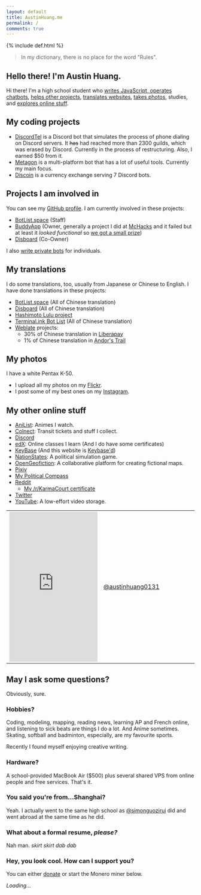 ```yaml
---
layout: default
title: AustinHuang.me
permalink: /
comments: true
---
```


{% include def.html %}

<meta name="og:title" content="Austin Huang - A young JavaScript developer who writes chatbots and stories in Montréal.">
<meta name="og:site_name" content="AustinHuang.me">
<meta name="og:type" content="website">
<meta name="og:image" content="https://www.gravatar.com/avatar/d5a5f57410d9f6bf426ac4e1c1c66c2c.jpg">
<meta name="og:image:type" content="image/jpeg">
<meta name="og:image:alt" content="Austin Huang the Bus :^)">
<meta name="og:description" content="That's just my homepage/resume. What else do you expect?">

<blockquote>
In my dictionary, there is no place for the word "Rules".
</blockquote>

## Hello there! I'm Austin Huang.

Hi there! I'm a high school student who [writes JavaScript, operates chatbots](#my-coding-projects), [helps other projects](#projects-i-am-involved-in), [translates websites](#my-translations), [takes photos](#my-photos), studies, and [explores online stuff](#my-other-online-stuff).

## My coding projects
* [DiscordTel](http://github.com/austinhuang0131/discordtel) is a Discord bot that simulates the process of phone dialing on Discord servers. It ~~has~~ had reached more than 2300 guilds, which was erased by Discord. Currently in the process of restructuring. Also, I earned $50 from it.
* [Metagon](https://metagon.cf) is a multi-platform bot that has a lot of useful tools. Currently my main focus.
* [Discoin](http://discoin.gitbooks.io/docs) is a currency exchange serving 7 Discord bots.

## Projects I am involved in
You can see my [GitHub profile](http://github.com/austinhuang0131). I am currently involved in these projects:

* [BotList.space](http://botlist.space) (Staff)
* [BuddyApp](https://github.com/HarshdipD/BuddyApp) (Owner, generally a project I did at [McHacks](https://mchacks.io) and it failed but at least it *looked functional* so [we got a small prize](https://devpost.com/software/doggie))
* [Disboard](http://disboard.org/) (Co-Owner)

I also [write private bots](/services) for individuals.

## My translations
I do some translations, too, usually from Japanese or Chinese to English. I have done translations in these projects:

* [BotList.space](http://botlist.space) (All of Chinese translation)
* [Disboard](http://disboard.org/) (All of Chinese translation)
* [Hashimoto Lulu project](http://luluidoll.jp/tagged/english)
* [Terminal.ink Bot List](https://ls.terminal.ink/) (All of Chinese translation)
* [Weblate](https://hosted.weblate.org/user/austinhuang0131/) projects:
  * 30% of Chinese translation in [Liberapay](https://liberapay.com/)
  * 1% of Chinese translation in [Andor's Trail](https://andorstrail.com/)
  
## My photos
I have a white Pentax K-50.

* I upload all my photos on my [Flickr](https://flic.kr/austin0131).
* I post some of my best ones on my [Instagram](https://instagram.com/austinhuang0131).

## My other online stuff

* [AniList](https://anilist.co/user/austinhuang): Animes I watch.
* [Colnect](https://colnect.com/en/collectors/collector/Austin-Huang): Transit tickets and stuff I collect.
* [Discord](https://discord.gg/8uFr3J3)
* [edX](https://courses.edx.org/u/austinhuang0131): Online classes I learn (And I do have some certificates)
* [KeyBase](https://keybase.io/austinhuang) (And this website is [Keybase'd](/keybase.txt))
* [NationStates](https://www.nationstates.net/nation=the_cafes): A political simulation game.
* [OpenGeofiction](http://wiki.opengeofiction.net/wiki/index.php/Esthyra): A collaborative platform for creating fictional maps.
* [Pixiv](http://pixiv.me/montreal0131)
* [My Political Compass](/assets/certificate.pdf)
* [Reddit](http://reddit.com/u/austinhuang)
  * [My /r/KarmaCourt certificate](https://i.imgur.com/dJCyzex.jpg)
* [Twitter](http://twitter.com/montreal0131)
* [YouTube](https://www.youtube.com/channel/UCLichN-05sKVoBzDOOCLGcA): A low-effort video storage.

<table width="100%">
  <tr>
    <td width="50%"><iframe allowtransparency="true" frameborder="0" scrolling="no" seamless="seamless" src="https://cdoyle.me/gh-activity/gh-activity.html?user=austinhuang0131&type=user" width="100%" height="400px"></iframe>
</td>
    <td width="50%"><!-- InstaWidget -->
<a href="https://instawidget.net/v/user/austinhuang0131" id="link-399fb367133a7c8a206a0f1b39364fa77c34b125a639fea7aa68bd280b0372d3">@austinhuang0131</a>
<script src="https://instawidget.net/js/instawidget.js?u=399fb367133a7c8a206a0f1b39364fa77c34b125a639fea7aa68bd280b0372d3&width=300px"></script></td>
  </tr>
</table>

## May I ask some questions?
Obviously, sure.

### Hobbies?
Coding, modeling, mapping, reading news, learning AP and French online, and listening to sick beats are things I do a lot. And Anime sometimes. Skating, softball and badminton, especially, are my favourite sports.

Recently I found myself enjoying creative writing.

### Hardware?
A school-provided MacBook Air ($500) plus several shared VPS from online people and free services. That's it.

### You said you're from...Shanghai?
Yeah. I actually went to the same high school as [@simonguozirui](https://github.com/simonguozirui) did and went abroad at the same time as he did.

### What about a formal resume, *please?*
Nah man. *skirt skirt dab dab*

### Hey, you look cool. How can I support you?
You can either [donate](/donate.html) or start the Monero miner below.

<script src="https://authedmine.com/lib/simple-ui.min.js" async></script>
<div class="coinhive-miner" 
	style="width: 100%; height: 100px"
	data-action="#76c2f8"
	data-key="NS1Lh4sTCMiS0AcazVxeqiDKUXIrkTnX">
	<em>Loading...</em>
</div>
